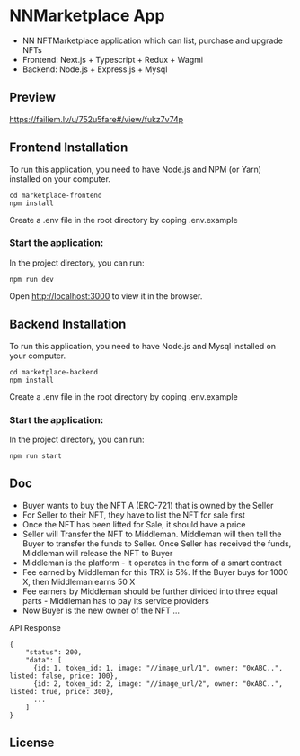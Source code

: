 # NNMarketplace App
- NN NFTMarketplace application which can list, purchase and upgrade NFTs
- Frontend: Next.js + Typescript + Redux + Wagmi
- Backend: Node.js + Express.js + Mysql

## Preview
https://failiem.lv/u/752u5fare#/view/fukz7v74p

## Frontend Installation

To run this application, you need to have Node.js and NPM (or Yarn) installed on your computer.

```
cd marketplace-frontend
npm install
```

Create a .env file in the root directory by coping .env.example

### Start the application:

In the project directory, you can run:

`npm run dev`

Open [http://localhost:3000](http://localhost:3000) to view it in the browser.


## Backend Installation

To run this application, you need to have Node.js and Mysql installed on your computer.

```
cd marketplace-backend
npm install
```

Create a .env file in the root directory by coping .env.example

### Start the application:

In the project directory, you can run:

`npm run start`


## Doc

- Buyer wants to buy the NFT A (ERC-721) that is owned by the Seller
- For Seller to their NFT, they have to list the NFT for sale first
- Once the NFT has been lifted for Sale, it should have a price
- Seller will Transfer the NFT to Middleman. Middleman will then tell the Buyer to transfer the funds to Seller. Once Seller has received the funds, Middleman will release the NFT to Buyer
- Middleman is the platform - it operates in the form of a smart contract
- Fee earned by Middleman for this TRX is 5%. If the Buyer buys for 1000 X, then Middleman earns 50 X
- Fee earners by Middleman should be further divided into three equal parts - Middleman has to pay its service providers
- Now Buyer is the new owner of the NFT
...

API Response

```
{
    "status": 200,
    "data": [
      {id: 1, token_id: 1, image: "//image_url/1", owner: "0xABC..", listed: false, price: 100},
      {id: 2, token_id: 2, image: "//image_url/2", owner: "0xABC..", listed: true, price: 300},
      ...
    ]
}
```



## License
